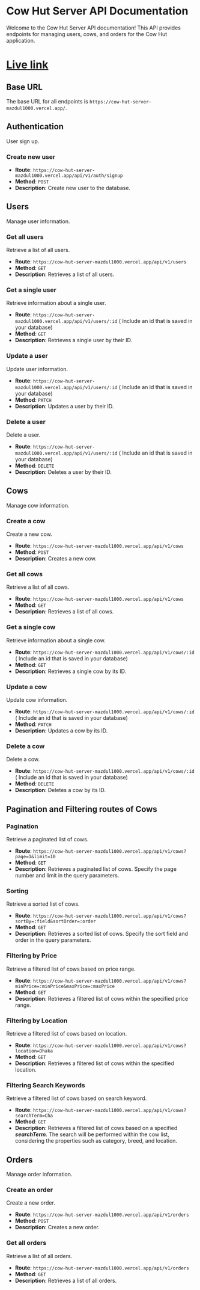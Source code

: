 
# Cow Hut Server API Documentation

Welcome to the Cow Hut Server API documentation! This API provides endpoints for managing users, cows, and orders for the Cow Hut application.

# [Live link](https://cow-hut-server-mazdul1000.vercel.app/)

## Base URL

The base URL for all endpoints is `https://cow-hut-server-mazdul1000.vercel.app/`.

## Authentication
User sign up.
### Create new user


- **Route**: `https://cow-hut-server-mazdul1000.vercel.app/api/v1/auth/signup`
- **Method**: `POST`
- **Description**: Create new user to the database.


## Users

Manage user information.

### Get all users

Retrieve a list of all users.

- **Route**: `https://cow-hut-server-mazdul1000.vercel.app/api/v1/users`
- **Method**: `GET`
- **Description**: Retrieves a list of all users.

### Get a single user

Retrieve information about a single user.

- **Route**: `https://cow-hut-server-mazdul1000.vercel.app/api/v1/users/:id`  ( Include an id that is saved in your database)
- **Method**: `GET`
- **Description**: Retrieves a single user by their ID.

### Update a user

Update user information.

- **Route**: `https://cow-hut-server-mazdul1000.vercel.app/api/v1/users/:id`  ( Include an id that is saved in your database)
- **Method**: `PATCH`
- **Description**: Updates a user by their ID.

### Delete a user

Delete a user.

- **Route**: `https://cow-hut-server-mazdul1000.vercel.app/api/v1/users/:id`  ( Include an id that is saved in your database)
- **Method**: `DELETE`
- **Description**: Deletes a user by their ID.

## Cows

Manage cow information.

### Create a cow

Create a new cow.

- **Route**: `https://cow-hut-server-mazdul1000.vercel.app/api/v1/cows`
- **Method**: `POST`
- **Description**: Creates a new cow.

### Get all cows

Retrieve a list of all cows.

- **Route**: `https://cow-hut-server-mazdul1000.vercel.app/api/v1/cows`
- **Method**: `GET`
- **Description**: Retrieves a list of all cows.

### Get a single cow

Retrieve information about a single cow.

- **Route**: `https://cow-hut-server-mazdul1000.vercel.app/api/v1/cows/:id`  ( Include an id that is saved in your database)
- **Method**: `GET`
- **Description**: Retrieves a single cow by its ID.

### Update a cow

Update cow information.

- **Route**: `https://cow-hut-server-mazdul1000.vercel.app/api/v1/cows/:id`  ( Include an id that is saved in your database)
- **Method**: `PATCH`
- **Description**: Updates a cow by its ID.

### Delete a cow

Delete a cow.

- **Route**: `https://cow-hut-server-mazdul1000.vercel.app/api/v1/cows/:id`  ( Include an id that is saved in your database)
- **Method**: `DELETE`
- **Description**: Deletes a cow by its ID.

## Pagination and Filtering routes of Cows

### Pagination

Retrieve a paginated list of cows.

- **Route**: `https://cow-hut-server-mazdul1000.vercel.app/api/v1/cows?page=1&limit=10`
- **Method**: `GET`
- **Description**: Retrieves a paginated list of cows. Specify the page number and limit in the query parameters.

### Sorting

Retrieve a sorted list of cows.

- **Route**: `https://cow-hut-server-mazdul1000.vercel.app/api/v1/cows?sortBy=:field&sortOrder=:order`
- **Method**: `GET`
- **Description**: Retrieves a sorted list of cows. Specify the sort field and order in the query parameters.

### Filtering by Price

Retrieve a filtered list of cows based on price range.

- **Route**: `https://cow-hut-server-mazdul1000.vercel.app/api/v1/cows?minPrice=:minPrice&maxPrice=:maxPrice`
- **Method**: `GET`
- **Description**: Retrieves a filtered list of cows within the specified price range.

### Filtering by Location

Retrieve a filtered list of cows based on location.

- **Route**: `https://cow-hut-server-mazdul1000.vercel.app/api/v1/cows?location=Dhaka`
- **Method**: `GET`
- **Description**: Retrieves a filtered list of cows within the specified location.

### Filtering Search Keywords

Retrieve a filtered list of cows based on search keyword.

- **Route**: `https://cow-hut-server-mazdul1000.vercel.app/api/v1/cows?searchTerm=Cha`
- **Method**: `GET`
- **Description**: Retrieves a filtered list of cows based on a specified ***searchTerm***. The search will be performed within the cow list, considering the properties such as category, breed, and location.

## Orders

Manage order information.

### Create an order

Create a new order.

- **Route**: `https://cow-hut-server-mazdul1000.vercel.app/api/v1/orders`
- **Method**: `POST`
- **Description**: Creates a new order.

### Get all orders

Retrieve a list of all orders.

- **Route**: `https://cow-hut-server-mazdul1000.vercel.app/api/v1/orders`
- **Method**: `GET`
- **Description**: Retrieves a list of all orders.


